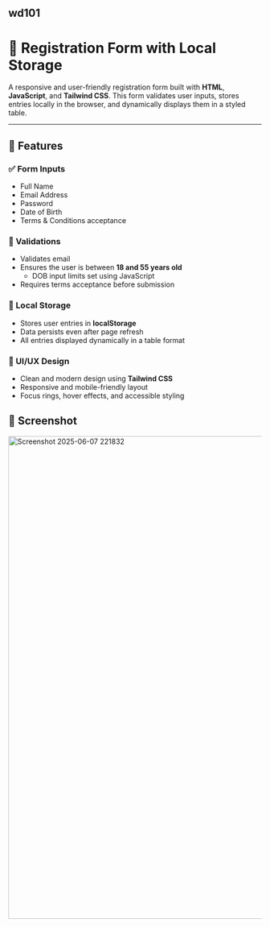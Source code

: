 ## wd101
# 📝 Registration Form with Local Storage

A responsive and user-friendly registration form built with **HTML**, **JavaScript**, and **Tailwind CSS**. This form validates user inputs, stores entries locally in the browser, and dynamically displays them in a styled table.

---

## 🚀 Features

### ✅ Form Inputs
- Full Name
- Email Address
- Password
- Date of Birth
- Terms & Conditions acceptance

### 🧠 Validations
- Validates email 
- Ensures the user is between **18 and 55 years old**
  - DOB input limits set using JavaScript
- Requires terms acceptance before submission

### 💾 Local Storage
- Stores user entries in **localStorage**
- Data persists even after page refresh
- All entries displayed dynamically in a table format

### 🎨 UI/UX Design
- Clean and modern design using **Tailwind CSS**
- Responsive and mobile-friendly layout
- Focus rings, hover effects, and accessible styling

## 📸 Screenshot
<img width="959" alt="Screenshot 2025-06-07 221832" src="https://github.com/user-attachments/assets/3f5cbb9e-3f92-4591-807d-7f36d3db2b7c" />


